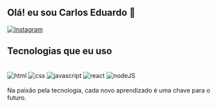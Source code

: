 ## Olá! eu sou Carlos Eduardo 👋

[![Instagram](https://img.shields.io/badge/Instagram-E4405F?style=for-the-badge&logo=instagram&logoColor=white)](https://instagram.com/carlos__alvs)



## Tecnologias que eu uso

<div style="display: inline_block"><br>
<img align="center" alt="html" src="https://img.shields.io/badge/HTML-E34F26?style=for-the-badge&logo=html5&logoColor=white"/>
<img align="center" alt="css" src="https://img.shields.io/badge/CSS-1572B6?style=for-the-badge&logo=css3&logoColor=white"/>
<img align="center" alt="javascript" src="https://img.shields.io/badge/JavaScript-F7DF1E?style=for-the-badge&logo=javascript&logoColor=black"/>
<img align="center" alt="react" src="https://img.shields.io/badge/React-20232A?style=for-the-badge&logo=react&logoColor=61DAFB"/>
<img align="center" alt="nodeJS" src="https://img.shields.io/badge/Node.js-43853D?style=for-the-badge&logo=node.js&logoColor=white"/>
</div>
<br>
Na paixão pela tecnologia, cada novo aprendizado é uma chave para o futuro.
